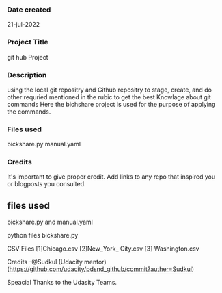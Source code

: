 
### Date created
21-jul-2022

### Project Title
git hub Project

### Description
using the local git repositry and Github  repositry to stage, create, and do other requried mentioned in the rubic to get the best Knowlage about git commands Here the bichshare project is used for the purpose of applying the commands.

### Files used
bickshare.py
manual.yaml

### Credits
It's important to give proper credit. Add links to any repo that inspired you or blogposts you consulted.
##  files used
bickshare.py and manual.yaml

python files 
bickshare.py

CSV Files
  [1]Chicago.csv
  [2]New_York_ City.csv
  [3] Washington.csv

Credits
-@Sudkul (Udacity mentor)
(https://github.com/udacity/pdsnd_github/commit?auther=Sudkul)

Speacial Thanks to the Udasity Teams.